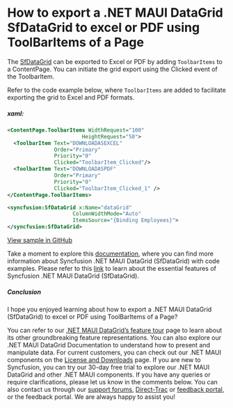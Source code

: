 # How to export a .NET MAUI DataGrid SfDataGrid to excel or PDF using ToolBarItems of a Page
The [SfDataGrid](https://www.syncfusion.com/maui-controls/maui-datagrid) can be exported to Excel or PDF by adding `ToolbarItems` to a ContentPage. You can initiate the grid export using the Clicked event of the ToolbarItem.

Refer to the code example below, where `ToolbarItems` are added to facilitate exporting the grid to Excel and PDF formats.

##### xaml:
 ```XML
 <ContentPage.ToolbarItems WidthRequest="100"
                         HeightRequest="50">
   <ToolbarItem Text="DOWNLOADASEXCEL"
                Order="Primary"
                Priority="0"
                Clicked="ToolbarItem_Clicked"/>
   <ToolbarItem Text="DOWNLOADASPDF"
                Order="Primary"
                Priority="0"
                Clicked="ToolbarItem_Clicked_1" />
</ContentPage.ToolbarItems>

<syncfusion:SfDataGrid x:Name="dataGrid"
                      ColumnWidthMode="Auto"
                      ItemsSource="{Binding Employees}">
</syncfusion:SfDataGrid>
 ```
 

[View sample in GitHub](https://github.com/SyncfusionExamples/How-to-export-a-.NET-MAUI-DataGrid-SfDataGrid-to-excel-or-PDF-using-ToolBarItems-of-a-Page/tree/master)

Take a moment to explore this [documentation](https://help.syncfusion.com/maui/datagrid/overview), where you can find more information about Syncfusion .NET MAUI DataGrid (SfDataGrid) with code examples. Please refer to this [link](https://www.syncfusion.com/maui-controls/maui-datagrid) to learn about the essential features of Syncfusion .NET MAUI DataGrid (SfDataGrid).

##### Conclusion

I hope you enjoyed learning about how to export a .NET MAUI DataGrid (SfDataGrid) to excel or PDF using ToolBarItems of a Page?

You can refer to our [.NET MAUI DataGrid’s feature tour](https://www.syncfusion.com/maui-controls/maui-datagrid) page to learn about its other groundbreaking feature representations. You can also explore our .NET MAUI DataGrid Documentation to understand how to present and manipulate data. For current customers, you can check out our .NET MAUI components on the [License and Downloads](https://www.syncfusion.com/account/downloads) page. If you are new to Syncfusion, you can try our 30-day free trial to explore our .NET MAUI DataGrid and other .NET MAUI components. If you have any queries or require clarifications, please let us know in the comments below. You can also contact us through our [support forums](https://www.syncfusion.com/forums), [Direct-Trac](https://support.syncfusion.com/account/login?ReturnUrl=%2Faccount%2Fconnect%2Fauthorize%2Fcallback%3Fclient_id%3Dc54e52f3eb3cde0c3f20474f1bc179ed%26redirect_uri%3Dhttps%253A%252F%252Fsupport.syncfusion.com%252Fagent%252Flogincallback%26response_type%3Dcode%26scope%3Dopenid%2520profile%2520agent.api%2520integration.api%2520offline_access%2520kb.api%26state%3D8db41f98953a4d9ba40407b150ad4cf2%26code_challenge%3DvwHoT64z2h21eP_A9g7JWtr3vp3iPrvSjfh5hN5C7IE%26code_challenge_method%3DS256%26response_mode%3Dquery) or [feedback portal](https://www.syncfusion.com/feedback/maui?control=sfdatagrid), or the feedback portal. We are always happy to assist you!</sfdatagrid>
